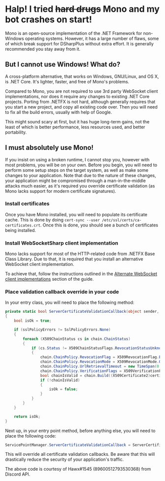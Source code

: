 # Halp! I tried ~~hard drugs~~ Mono and my bot crashes on start!

Mono is an open-source implementation of the .NET Framework for non-Windows operating systems. However, it has a large 
number of flaws, some of which break support for DSharpPlus without extra effort. It is generally recommended you stay 
away from it.

## But I cannot use Windows! What do?

A cross-platform alternative, that works on Windows, GNU/Linux, and OS X, is .NET Core. It's lighter, faster, and free 
of Mono's problems.

Compared to Mono, you are not required to use 3rd party WebSocket client implementations, nor does it require any 
changes to existing .NET Core projects. Porting from .NETFX is not hard, although generally requires that you start a 
new project, and copy all existing code over. Then you will need to fix all the build errors, usually with help of 
Google.

This might sound scary at first, but it has huge long-term gains, not the least of which is better performance, less 
resources used, and better portability.

## I must absolutely use Mono!

If you insist on using a broken runtime, I cannot stop you, however with most problems, you will be on your own. Before 
you begin, you will need to perform some setup steps on the target system, as well as make some changes to your 
application. Note that due to the nature of these changes, your application might be compromised through a 
man-in-the-middle attacks much easier, as it's required you override certificate validation (as Mono lacks support for 
modern certificate signatures).

### Install certificates

Once you have Mono installed, you will need to populate its certificate cache. This is done by doing 
`cert-sync --user /etc/ssl/certs/ca-certificates.crt`. Once this is done, you should see a bunch of certificates being 
installed.

### Install WebSocketSharp client implementation

Mono lacks support for most of the HTTP-related code from .NETFX Base Class Library. Due to that, it is required that 
you install an alternative WebSocket client implementation.

To achieve that, follow the instructions outlined in the 
[Alternate WebSocket client implementations](/articles/beyond_basics/alternate_ws.html "Alternate WebSocket client implementations") 
section of the guide.

### Place validation callback override in your code

In your entry class, you will need to place the following method:

```cs
private static bool ServerCertificateValidationCallback(object sender, X509Certificate certificate, X509Chain chain, SslPolicyErrors sslPolicyErrors)
{
    bool isOk = true;

    if (sslPolicyErrors != SslPolicyErrors.None)
    {
        foreach (X509ChainStatus cs in chain.ChainStatus)
        {
            if (cs.Status != X509ChainStatusFlags.RevocationStatusUnknown)
            {
                chain.ChainPolicy.RevocationFlag = X509RevocationFlag.EntireChain;
                chain.ChainPolicy.RevocationMode = X509RevocationMode.Online;
                chain.ChainPolicy.UrlRetrievalTimeout = new TimeSpan(0, 1, 0);
                chain.ChainPolicy.VerificationFlags = X509VerificationFlags.AllFlags;
                bool chainIsValid = chain.Build((X509Certificate2)certificate);
                if (!chainIsValid)
                {
                    isOk = false;
                }
            }
        }
    }

    return isOk;
}
```

Next up, in your entry point method, before anything else, you will need to place the following code:

```cs
ServicePointManager.ServerCertificateValidationCallback = ServerCertificateValidationCallback;
```

This will override all certificate validation callbacks. Be aware that this will drastically reduce the security of 
your application's traffic.

The above code is courtesy of Hawx#1545 (89600512793530368) from Discord API.